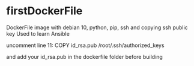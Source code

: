# firstDockerFile

DockerFile image with debian 10, python, pip, ssh and copying ssh public key
Used to learn Ansible

uncomment line 11:
COPY id_rsa.pub /root/.ssh/authorized_keys

and add your id_rsa.pub in the dockerfile folder before building
